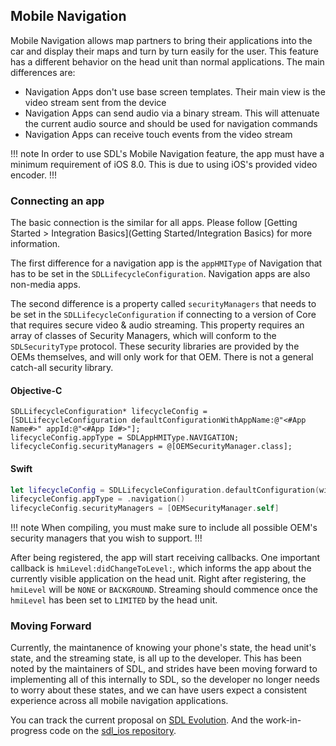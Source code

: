 ## Mobile Navigation

Mobile Navigation allows map partners to bring their applications into the car and display their maps and turn by turn easily for the user. This feature has a different behavior on the head unit than normal applications. The main differences are:

* Navigation Apps don't use base screen templates. Their main view is the video stream sent from the device
* Navigation Apps can send audio via a binary stream. This will attenuate the current audio source and should be used for navigation commands
* Navigation Apps can receive touch events from the video stream

!!! note
In order to use SDL's Mobile Navigation feature, the app must have a minimum requirement of iOS 8.0. This is due to using iOS's provided video encoder.
!!!

### Connecting an app

The basic connection is the similar for all apps. Please follow [Getting Started > Integration Basics](Getting Started/Integration Basics) for more information.

The first difference for a navigation app is the `appHMIType` of Navigation that has to be set in the `SDLLifecycleConfiguration`. Navigation apps are also non-media apps.

The second difference is a property called `securityManagers` that needs to be set in the `SDLLifecycleConfiguration` if connecting to a version of Core that requires secure video & audio streaming. This property requires an array of classes of Security Managers, which will conform to the `SDLSecurityType` protocol. These security libraries are provided by the OEMs themselves, and will only work for that OEM. There is not a general catch-all security library.

#### Objective-C
```objc
SDLLifecycleConfiguration* lifecycleConfig = [SDLLifecycleConfiguration defaultConfigurationWithAppName:@"<#App Name#>" appId:@"<#App Id#>"];
lifecycleConfig.appType = SDLAppHMIType.NAVIGATION;
lifecycleConfig.securityManagers = @[OEMSecurityManager.class];
```

#### Swift
```swift
let lifecycleConfig = SDLLifecycleConfiguration.defaultConfiguration(withAppName: "<#App Name#>", appId: "<#App Id#>")
lifecycleConfig.appType = .navigation()
lifecycleConfig.securityManagers = [OEMSecurityManager.self]
```

!!! note
When compiling, you must make sure to include all possible OEM's security managers that you wish to support.
!!!

After being registered, the app will start receiving callbacks. One important callback is `hmiLevel:didChangeToLevel:`, which informs the app about the currently visible application on the head unit. Right after registering, the `hmiLevel` will be `NONE` or `BACKGROUND`. Streaming should commence once the `hmiLevel` has been set to `LIMITED` by the head unit.

### Moving Forward
Currently, the maintanence of knowing your phone's state, the head unit's state, and the streaming state, is all up to the developer. This has been noted by the maintainers of SDL, and strides have been moving forward to implementing all of this internally to SDL, so the developer no longer needs to worry about these states, and we can have users expect a consistent experience across all mobile navigation applications.

You can track the current proposal on [SDL Evolution](https://github.com/smartdevicelink/sdl_evolution/pull/56).
And the work-in-progress code on the [sdl_ios repository](https://github.com/smartdevicelink/sdl_ios/pull/514).